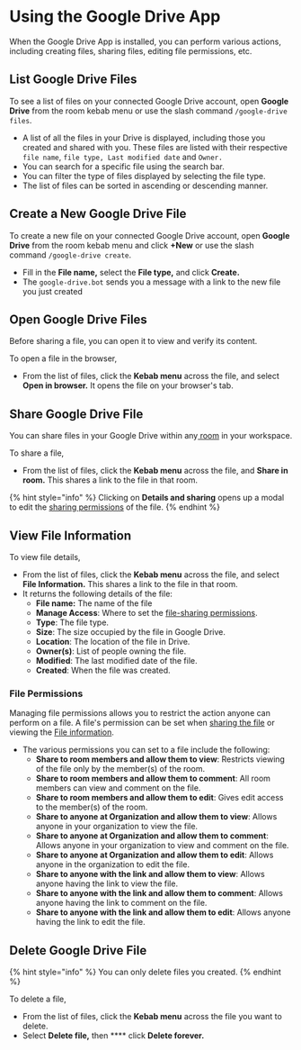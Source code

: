 # Using the Google Drive App

When the Google Drive App is installed, you can perform various actions, including creating files, sharing files, editing file permissions, etc.&#x20;

## List Google Drive Files

To see a list of files on your connected Google Drive account, open **Google Drive** from the room kebab menu or use the slash command `/google-drive files`.

* A list of all the files in your Drive is displayed, including those you created and shared with you. These files are listed with their respective `file name`, `file type, Last modified date` and `Owner.`
* You can search for a specific file using the search bar.
* You can filter the type of files displayed by selecting the file type.
* The list of files can be sorted in ascending or descending manner.

## Create a New Google Drive File

To create a new file on your connected Google Drive account, open **Google Drive** from the room kebab menu and click **+New** or use the slash command `/google-drive create`.

* Fill in the **File name,** select the **File type,** and click **Create.**
* The `google-drive.bot` sends you a message with a link to the new file you just created

## Open Google Drive Files

Before sharing a file, you can open it to view and verify its content.

To open a file in the browser,&#x20;

* From the list of files, click the **Kebab menu** across the file, and select **Open in browser.** It opens the file on your browser's tab.

## Share Google Drive File

You can share files in your Google Drive within any[ room](../../../../use-rocket.chat/user-guides/rooms/#types-of-rooms-in-rocket.chat) in your workspace.

To share a file,

* From the list of files, click the **Kebab menu** across the file, and **Share in room.** This shares a link to the file in that room.

{% hint style="info" %}
Clicking on **Details and sharing** opens up a modal to edit the [sharing permissions](google-drive-app-file-actions.md#file-permissions) of the file.&#x20;
{% endhint %}

## View File Information

To view file details,

* From the list of files, click the **Kebab menu** across the file, and select **File Information.** This shares a link to the file in that room.
* It returns the following details of the file:
  * **File name:** The name of the file
  * **Manage Access**: Where to set the [file-sharing permissions](google-drive-app-file-actions.md#file-permissions).
  * **Type**: The file type.
  * **Size**: The size occupied by the file in Google Drive.
  * **Location**: The location of the file in Drive.
  * **Owner(s)**: List of people owning the file.
  * **Modified**: The last modified date of the file.
  * **Created**: When the file was created.

### File Permissions

Managing file permissions allows you to restrict the action anyone can perform on a file. A file's permission can be set when [sharing the file](google-drive-app-file-actions.md#share-google-drive-file) or viewing the [File information](google-drive-app-file-actions.md#view-file-information).

* The various permissions you can set to a file include the following:
  * **Share to room members and allow them to view**: Restricts viewing of the file only by the member(s) of the room.
  * **Share to room members and allow them to comment**: All room members can view and comment on the file.
  * **Share to room members and allow them to edit**: Gives edit access to the member(s) of the room.
  * **Share to anyone at Organization and allow them to view**: Allows anyone in your organization to view the file.
  * **Share to anyone at Organization and allow them to comment**: Allows anyone in your organization to view and comment on the file.
  * **Share to anyone at Organization and allow them to edit**: Allows anyone in the organization to edit the file.
  * **Share to anyone with the link and allow them to view**: Allows anyone having the link to view the file.
  * **Share to anyone with the link and allow them to comment**: Allows anyone having the link to comment on the file.
  * **Share to anyone with the link and allow them to edit**: Allows anyone having the link to edit the file.

## Delete Google Drive File

{% hint style="info" %}
You can only delete files you created.
{% endhint %}

To delete a file,&#x20;

* From the list of files, click the **Kebab menu** across the file you want to delete.
* Select **Delete file,** then **** click **Delete forever.**

